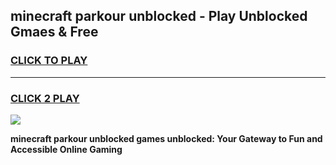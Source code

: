 
## minecraft parkour unblocked - Play Unblocked Gmaes & Free
<h3>
<a href="https://news.freeplayer.one?title=minecraft_parkour_unblocked&ref=16F">CLICK TO PLAY</a></h3>
<hr>

<h3>
<a href="https://news.freeplayer.one?title=minecraft_parkour_unblocked&ref=16F">CLICK 2 PLAY</a>
  
</h3>

<a href="https://news.freeplayer.one?title=minecraft_parkour_unblocked&ref=16F/"><img src="https://clearcache.store/games.png"></a>


**minecraft parkour unblocked games unblocked: Your Gateway to Fun and Accessible Online Gaming**
